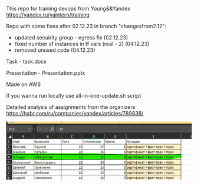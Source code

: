 This repo for training devops from Young&&Yandex https://yandex.ru/yaintern/training

Repo with some fixes after 02.12.23 in branch "changesfrom2.12":

- updated secuirity group - egress fix (02.12.23) 
- fixed number of instances in tf vars (real - 2)  (04.12.23)
- removed unused code (04.12.23)

Task - task.docx

Presentation - Presentation.pptx

Made on AWS

If you wanna run locally use all-in-one-update.sh script

Detailed analysis of assignments from the organizers https://habr.com/ru/companies/yandex/articles/789838/

![3rdplace result](3rdplace.png)
